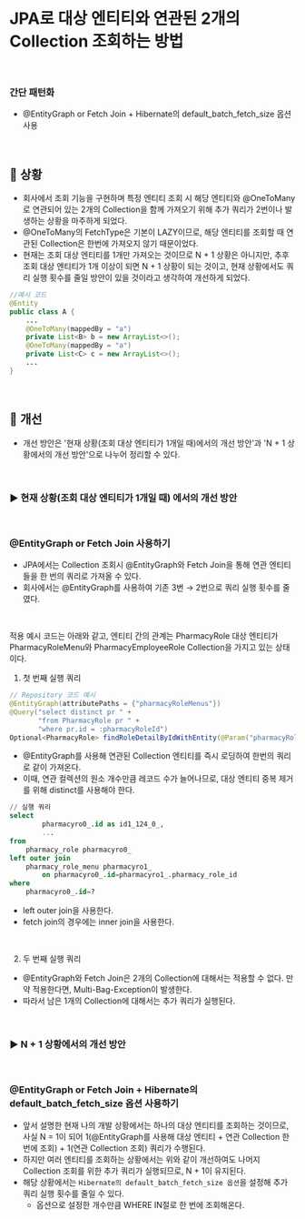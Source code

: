 # JPA로 대상 엔티티와 연관된 2개의 Collection 조회하는 방법

<br>

### 간단 패턴화
- @EntityGraph or Fetch Join + Hibernate의 default_batch_fetch_size 옵션 사용

<br>

## 📌 상황
- 회사에서 조회 기능을 구현하며 특정 엔티티 조회 시 해당 엔티티와 @OneToMany로 연관되어 있는 2개의 Collection을 함께 가져오기 위해 추가 쿼리가 2번이나 발생하는 상황을 마주하게 되었다. 
- @OneToMany의 FetchType은 기본이 LAZY이므로, 해당 엔티티를 조회할 때 연관된 Collection은 한번에 가져오지 않기 때문이었다.
- 현재는 조회 대상 엔티티를 1개만 가져오는 것이므로 N + 1 상황은 아니지만, 추후 조회 대상 엔티티가 1개 이상이 되면 N + 1 상황이 되는 것이고, 현재 상황에서도 쿼리 실행 횟수를 줄일 방안이 있을 것이라고 생각하여 개선하게 되었다.

```java
//예시 코드
@Entity
public class A {
	...
	@OneToMany(mappedBy = "a")
	private List<B> b = new ArrayList<>();
	@OneToMany(mappedBy = "a")
	private List<C> c = new ArrayList<>();
	...
}
```

<br>

## 📌 개선
- 개선 방안은 '현재 상황(조회 대상 엔티티가 1개일 때)에서의 개선 방안'과 'N + 1 상황에서의 개선 방안'으로 나누어 정리할 수 있다.

<br>

### ▶️ 현재 상황(조회 대상 엔티티가 1개일 때) 에서의 개선 방안

<br>

### @EntityGraph or Fetch Join 사용하기
- JPA에서는 Collection 조회시 @EntityGraph와 Fetch Join을 통해 연관 엔티티들을 한 번의 쿼리로 가져올 수 있다.
- 회사에서는 @EntityGraph를 사용하여 기존 3번 → 2번으로 쿼리 실행 횟수를 줄였다. 

<br>

적용 예시 코드는 아래와 같고, 엔티티 간의 관계는 PharmacyRole 대상 엔티티가 PharmacyRoleMenu와 PharmacyEmployeeRole Collection을 가지고 있는 상태이다.

1. 첫 번째 실행 쿼리
```java
// Repository 코드 예시
@EntityGraph(attributePaths = {"pharmacyRoleMenus"})
@Query("select distinct pr " +
       "from PharmacyRole pr " +
       "where pr.id = :pharmacyRoleId")
Optional<PharmacyRole> findRoleDetailByIdWithEntity(@Param("pharmacyRoleId") Long pharmacyRoleId);
```
- @EntityGraph를 사용해 연관된 Collection 엔티티를 즉시 로딩하여 한번의 쿼리로 같이 가져온다.
- 이때, 연관 컬렉션의 원소 개수만큼 레코드 수가 늘어나므로, 대상 엔티티 중복 제거를 위해 distinct를 사용해야 한다.

```sql
// 실행 쿼리
select
        pharmacyro0_.id as id1_124_0_,
        ...
from
    pharmacy_role pharmacyro0_ 
left outer join
    pharmacy_role_menu pharmacyro1_ 
        on pharmacyro0_.id=pharmacyro1_.pharmacy_role_id 
where
    pharmacyro0_.id=?
```

- left outer join을 사용한다.
- fetch join의 경우에는 inner join을 사용한다.

<br>

2. 두 번째 실행 쿼리
- @EntityGraph와 Fetch Join은 2개의 Collection에 대해서는 적용할 수 없다. 만약 적용한다면, Multi-Bag-Exception이 발생한다.
- 따라서 남은 1개의 Collection에 대해서는 추가 쿼리가 실행된다.

<br>

### ▶️ N + 1 상황에서의 개선 방안

<br>

### @EntityGraph or Fetch Join + Hibernate의 default_batch_fetch_size 옵션 사용하기
- 앞서 설명한 현재 나의 개발 상황에서는 하나의 대상 엔티티를 조회하는 것이므로, 사실 N = 1이 되어 1(@EntityGraph를 사용해 대상 엔티티 + 연관 Collection 한번에 조회) + 1(연관 Collection 조회) 쿼리가 수행된다.
- 하지만 여러 엔티티를 조회하는 상황에서는 위와 같이 개선하여도 나머지 Collection 조회를 위한 추가 쿼리가 실행되므로, N + 1이 유지된다.
- 해당 상황에서는 ```Hibernate의 default_batch_fetch_size 옵션```을 설정해 추가 쿼리 실행 횟수를 줄일 수 있다.
  - 옵션으로 설정한 개수만큼 WHERE IN절로 한 번에 조회해온다.
